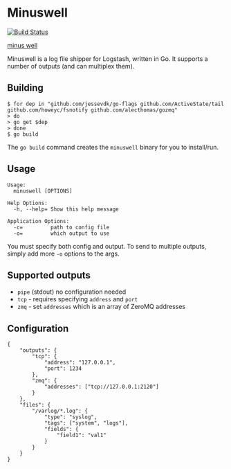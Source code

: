 # Minuswell

[![Build Status](https://travis-ci.org/ohlol/minuswell.png)](https://travis-ci.org/ohlol/minuswell)

[minus well](http://eggcorns.lascribe.net/english/129/minus/)

Minuswell is a log file shipper for Logstash, written in Go. It supports a number of outputs (and can multiplex them).

## Building

```
$ for dep in "github.com/jessevdk/go-flags github.com/ActiveState/tail github.com/howeyc/fsnotify github.com/alecthomas/gozmq"
> do
> go get $dep
> done
$ go build
```

The `go build` command creates the `minuswell` binary for you to install/run.

## Usage

```
Usage:
  minuswell [OPTIONS]

Help Options:
  -h, --help= Show this help message

Application Options:
  -c=         path to config file
  -o=         which output to use
```

You must specify both config and output. To send to multiple outputs, simply add more `-o` options to the args.

## Supported outputs

* `pipe` (stdout) no configuration needed
* `tcp` - requires specifying `address` and `port`
* `zmq` - set `addresses` which is an array of ZeroMQ addresses

## Configuration

```
{
    "outputs": {
        "tcp": {
            "address": "127.0.0.1",
            "port": 1234
        },
        "zmq": {
            "addresses": ["tcp://127.0.0.1:2120"]
        }
    },
    "files": {
        "/varlog/*.log": {
            "type": "syslog",
            "tags": ["system", "logs"],
            "fields": {
                "field1": "val1"
            }
        }
    }
}
```
